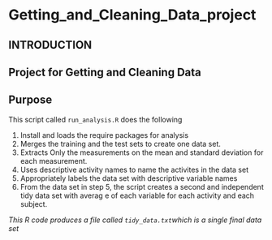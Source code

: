 # Getting_and_Cleaning_Data_project

## INTRODUCTION

Project for Getting and Cleaning Data
-------------------------------------

Purpose
----------

This script called `run_analysis.R` does the following

1. Install and loads the require packages for analysis
2. Merges the training and the test sets to create one data set.
3. Extracts Only the measurements on the mean and standard deviation for each measurement.
4. Uses descriptive activity names to name the activites in the data set
5. Appropriately labels the data set with descriptive variable names
6. From the data set in step 5, the script creates a second and independent tidy data set with averag   e of each variable for each activity and each subject.

*This R code produces a file called `tidy_data.txt`which is a single final data set*
